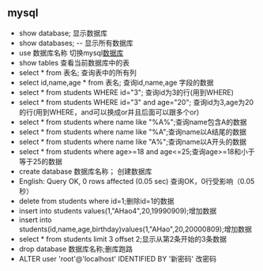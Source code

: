 ## mysql

- show database; 显示数据库
- show databases; -- 显示所有数据库
- use 数据库名称 切换mysql[数据库]()
- show tables 查看当前数据库中的表
- select * from 表名; 查询表中的所有列
- select id,name,age * from 表名; 查询id,name,age 字段的数据
- select * from students WHERE id="3"; 查询id为3的行(用到WHERE)
- select * from students WHERE id="3" and age="20"; 查询id为3,age为20的行(用到WHERE，and可以换成or并且后面可以跟多个or)
- select * from students where name like "%A%";查询name包含A的数据
- select * from students where name like "%A";查询name以A结尾的数据
- select * from students where name like "A%";查询name以A开头的数据
- select * from students where age>=18 and age<=25;查询age>=18和小于等于25的数据
- create database 数据库名称； 创建数据库
- English: Query OK, 0 rows affected (0.05 sec) 查询OK，0行受影响（0.05秒）
- delete from students where id=1;删除id=1的数据
- insert into students values(1,"AHao4",20,19990909);增加数据
- insert into students(id,name,age,birthday)values(1,"AHao",20,20000809);增加数据
- select * from students limit 3 offset 2;显示从第2条开始的3条数据
- drop database 数据库名称;删库跑路
- ALTER user 'root'@'localhost' IDENTIFIED BY '新密码' 改密码

